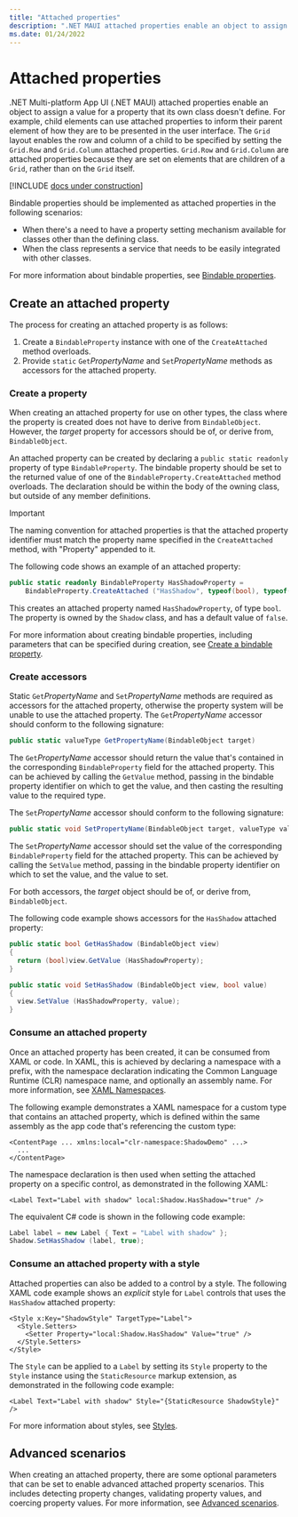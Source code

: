 ```yaml
---
title: "Attached properties"
description: ".NET MAUI attached properties enable an object to assign a value for a property that its own class doesn't define."
ms.date: 01/24/2022
---
```


# Attached properties

.NET Multi-platform App UI (.NET MAUI) attached properties enable an object to assign a value for a property that its own class doesn't define. For example, child elements can use attached properties to inform their parent element of how they are to be presented in the user interface. The `Grid` layout enables the row and column of a child to be specified by setting the `Grid.Row` and `Grid.Column` attached properties. `Grid.Row` and `Grid.Column` are attached properties because they are set on elements that are children of a `Grid`, rather than on the `Grid` itself.

[!INCLUDE [docs under construction](~/includes/preview-note.md)]

Bindable properties should be implemented as attached properties in the following scenarios:

- When there's a need to have a property setting mechanism available for classes other than the defining class.
- When the class represents a service that needs to be easily integrated with other classes.

For more information about bindable properties, see [Bindable properties](bindable-properties.md).

## Create an attached property

The process for creating an attached property is as follows:

1. Create a `BindableProperty` instance with one of the `CreateAttached` method overloads.
1. Provide `static` `Get`*PropertyName* and `Set`*PropertyName* methods as accessors for the attached property.

### Create a property

When creating an attached property for use on other types, the class where the property is created does not have to derive from `BindableObject`. However, the *target* property for accessors should be of, or derive from, `BindableObject`.

An attached property can be created by declaring a `public static readonly` property of type `BindableProperty`. The bindable property should be set to the returned value of one of the `BindableProperty.CreateAttached` method overloads. The declaration should be within the body of the owning class, but outside of any member definitions.

> [!IMPORTANT]
> The naming convention for attached properties is that the attached property identifier must match the property name specified in the `CreateAttached` method, with "Property" appended to it.

The following code shows an example of an attached property:

```csharp
public static readonly BindableProperty HasShadowProperty =
    BindableProperty.CreateAttached ("HasShadow", typeof(bool), typeof(Shadow), false);
```

This creates an attached property named `HasShadowProperty`, of type `bool`. The property is owned by the `Shadow` class, and has a default value of `false`.

For more information about creating bindable properties, including parameters that can be specified during creation, see [Create a bindable property](bindable-properties.md#consume-a-bindable-property).

### Create accessors

Static `Get`*PropertyName* and `Set`*PropertyName* methods are required as accessors for the attached property, otherwise the property system will be unable to use the attached property. The `Get`*PropertyName* accessor should conform to the following signature:

```csharp
public static valueType GetPropertyName(BindableObject target)
```

The `Get`*PropertyName* accessor should return the value that's contained in the corresponding `BindableProperty` field for the attached property. This can be achieved by calling the `GetValue` method, passing in the bindable property identifier on which to get the value, and then casting the resulting value to the required type.

The `Set`*PropertyName* accessor should conform to the following signature:

```csharp
public static void SetPropertyName(BindableObject target, valueType value)
```

The `Set`*PropertyName* accessor should set the value of the corresponding `BindableProperty` field for the attached property. This can be achieved by calling the `SetValue` method, passing in the bindable property identifier on which to set the value, and the value to set.

For both accessors, the *target* object should be of, or derive from, `BindableObject`.

The following code example shows accessors for the `HasShadow` attached property:

```csharp
public static bool GetHasShadow (BindableObject view)
{
  return (bool)view.GetValue (HasShadowProperty);
}

public static void SetHasShadow (BindableObject view, bool value)
{
  view.SetValue (HasShadowProperty, value);
}
```

### Consume an attached property

Once an attached property has been created, it can be consumed from XAML or code. In XAML, this is achieved by declaring a namespace with a prefix, with the namespace declaration indicating the Common Language Runtime (CLR) namespace name, and optionally an assembly name. For more information, see [XAML Namespaces](~/xaml/namespaces/index.md).

The following example demonstrates a XAML namespace for a custom type that contains an attached property, which is defined within the same assembly as the app code that's referencing the custom type:

```xaml
<ContentPage ... xmlns:local="clr-namespace:ShadowDemo" ...>
  ...
</ContentPage>
```

The namespace declaration is then used when setting the attached property on a specific control, as demonstrated in the following XAML:

```xaml
<Label Text="Label with shadow" local:Shadow.HasShadow="true" />
```

The equivalent C# code is shown in the following code example:

```csharp
Label label = new Label { Text = "Label with shadow" };
Shadow.SetHasShadow (label, true);
```

### Consume an attached property with a style

Attached properties can also be added to a control by a style. The following XAML code example shows an *explicit* style for `Label` controls that uses the `HasShadow` attached property:

```xaml
<Style x:Key="ShadowStyle" TargetType="Label">
  <Style.Setters>
    <Setter Property="local:Shadow.HasShadow" Value="true" />
  </Style.Setters>
</Style>
```

The `Style` can be applied to a `Label` by setting its `Style` property to the `Style` instance using the `StaticResource` markup extension, as demonstrated in the following code example:

```xaml
<Label Text="Label with shadow" Style="{StaticResource ShadowStyle}" />
```

For more information about styles, see [Styles](~/user-interface/styles/xaml.md).

## Advanced scenarios

When creating an attached property, there are some optional parameters that can be set to enable advanced attached property scenarios. This includes detecting property changes, validating property values, and coercing property values. For more information, see [Advanced scenarios](bindable-properties.md#advanced-scenarios).
